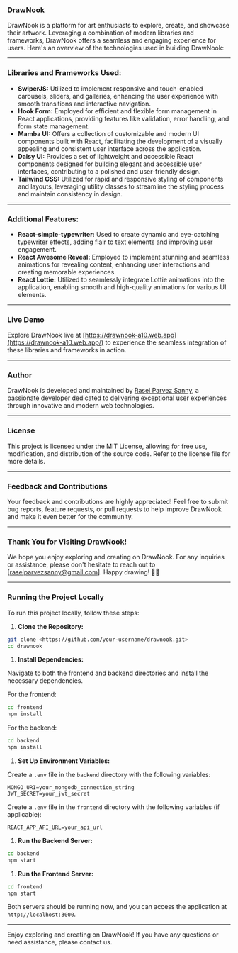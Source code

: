### DrawNook

DrawNook is a platform for art enthusiasts to explore, create, and showcase their artwork. Leveraging a combination of modern libraries and frameworks, DrawNook offers a seamless and engaging experience for users. Here's an overview of the technologies used in building DrawNook:

---

### Libraries and Frameworks Used:

- **SwiperJS:** Utilized to implement responsive and touch-enabled carousels, sliders, and galleries, enhancing the user experience with smooth transitions and interactive navigation.
- **Hook Form:** Employed for efficient and flexible form management in React applications, providing features like validation, error handling, and form state management.
- **Mamba UI:** Offers a collection of customizable and modern UI components built with React, facilitating the development of a visually appealing and consistent user interface across the application.
- **Daisy UI:** Provides a set of lightweight and accessible React components designed for building elegant and accessible user interfaces, contributing to a polished and user-friendly design.
- **Tailwind CSS:** Utilized for rapid and responsive styling of components and layouts, leveraging utility classes to streamline the styling process and maintain consistency in design.

---

### Additional Features:

- **React-simple-typewriter:** Used to create dynamic and eye-catching typewriter effects, adding flair to text elements and improving user engagement.
- **React Awesome Reveal:** Employed to implement stunning and seamless animations for revealing content, enhancing user interactions and creating memorable experiences.
- **React Lottie:** Utilized to seamlessly integrate Lottie animations into the application, enabling smooth and high-quality animations for various UI elements.

---

### Live Demo

Explore DrawNook live at [https://drawnook-a10.web.app](https://drawnook-a10.web.app/) to experience the seamless integration of these libraries and frameworks in action.

---

### Author

DrawNook is developed and maintained by [Rasel Parvez Sanny](mailto:your.email@example.com), a passionate developer dedicated to delivering exceptional user experiences through innovative and modern web technologies.

---

### License

This project is licensed under the MIT License, allowing for free use, modification, and distribution of the source code. Refer to the license file for more details.

---

### Feedback and Contributions

Your feedback and contributions are highly appreciated! Feel free to submit bug reports, feature requests, or pull requests to help improve DrawNook and make it even better for the community.

---

### Thank You for Visiting DrawNook!

We hope you enjoy exploring and creating on DrawNook. For any inquiries or assistance, please don't hesitate to reach out to [raselparvezsanny@gmail.com]. Happy drawing! 🎨✨

---

### Running the Project Locally

To run this project locally, follow these steps:

1. **Clone the Repository:**

```bash
git clone <https://github.com/your-username/drawnook.git>
cd drawnook

```

1. **Install Dependencies:**

Navigate to both the frontend and backend directories and install the necessary dependencies.

For the frontend:

```bash
cd frontend
npm install

```

For the backend:

```bash
cd backend
npm install

```

1. **Set Up Environment Variables:**

Create a `.env` file in the `backend` directory with the following variables:

```
MONGO_URI=your_mongodb_connection_string
JWT_SECRET=your_jwt_secret

```

Create a `.env` file in the `frontend` directory with the following variables (if applicable):

```
REACT_APP_API_URL=your_api_url

```

1. **Run the Backend Server:**

```bash
cd backend
npm start

```

1. **Run the Frontend Server:**

```bash
cd frontend
npm start

```

Both servers should be running now, and you can access the application at `http://localhost:3000`.

---

Enjoy exploring and creating on DrawNook! If you have any questions or need assistance, please contact us.
